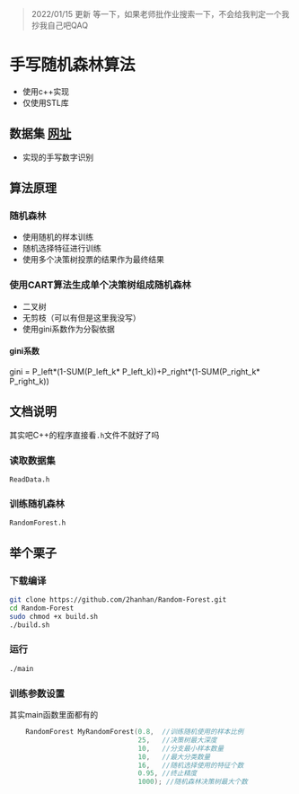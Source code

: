 > 2022/01/15 更新
> 等一下，如果老师批作业搜索一下，不会给我判定一个我抄我自己吧QAQ
# 手写随机森林算法
- 使用c++实现
- 仅使用STL库
## 数据集 [网址](https://archive.ics.uci.edu/ml/datasets/Optical+Recognition+of+Handwritten+Digits)
- 实现的手写数字识别
## 算法原理
### 随机森林
 - 使用随机的样本训练
 - 随机选择特征进行训练
 - 使用多个决策树投票的结果作为最终结果
### 使用CART算法生成单个决策树组成随机森林
- 二叉树
- 无剪枝（可以有但是这里我没写）
- 使用gini系数作为分裂依据
#### gini系数 
gini = P_left*(1-SUM(P_left_k* P_left_k))+P_right*(1-SUM(P_right_k* P_right_k))
## 文档说明
其实吧C++的程序直接看`.h`文件不就好了吗
### 读取数据集
`ReadData.h`
### 训练随机森林
`RandomForest.h`
## 举个栗子
### 下载编译
```bash
git clone https://github.com/2hanhan/Random-Forest.git
cd Random-Forest
sudo chmod +x build.sh
./build.sh
```
### 运行
```bash
./main
```
### 训练参数设置
其实main函数里面都有的
```c++
    RandomForest MyRandomForest(0.8,  //训练随机使用的样本比例
                                25,   //决策树最大深度
                                10,   //分支最小样本数量
                                10,   //最大分类数量
                                16,   //随机选择使用的特征个数
                                0.95, //终止精度
                                1000); //随机森林决策树最大个数
```
